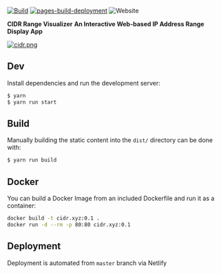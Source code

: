 [![Build](https://github.com/prabhatraghav/cidr/actions/workflows/main.yml/badge.svg)](https://github.com/prabhatraghav/cidr/actions/workflows/main.yml)
[![pages-build-deployment](https://github.com/prabhatraghav/cidr/actions/workflows/pages/pages-build-deployment/badge.svg)](https://github.com/prabhatraghav/cidr/actions/workflows/pages/pages-build-deployment)
![Website](https://img.shields.io/website?url=https%3A%2F%2Fcidr.prabhatraghav.online%2F&label=cidr.prabhatraghav.online&cacheSeconds=60)


**CIDR Range Visualizer**
**An Interactive Web-based IP Address Range Display App**

[![cidr.png](cidr.png)]()

## Dev

Install dependencies and run the development server:

```bash
$ yarn
$ yarn run start
```

## Build

Manually building the static content into the `dist/` directory can be done with:

```bash
$ yarn run build
```

## Docker

You can build a Docker Image from an included Dockerfile and run it as a container:

```bash
docker build -t cidr.xyz:0.1 .
docker run -d --rm -p 80:80 cidr.xyz:0.1
```

## Deployment

Deployment is automated from `master` branch via Netlify

